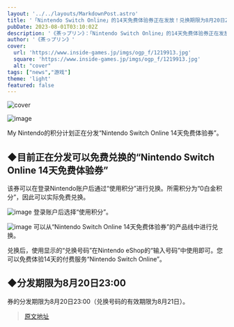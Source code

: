 ```yaml
---
layout: '../../layouts/MarkdownPost.astro'
title: '「Nintendo Switch Online」的14天免费体验券正在发放！兑换期限为8月20日23时'
pubDate: 2023-08-01T03:10:02Z
description: '《茶っプリン》：「Nintendo Switch Online」的14天免费体验券正在发放！兑换期限为8月20日23时'
author: '《茶っプリン》'
cover:
  url: 'https://www.inside-games.jp/imgs/ogp_f/1219913.jpg'
  square: 'https://www.inside-games.jp/imgs/ogp_f/1219913.jpg'
  alt: "cover"
tags: ["news","游戏"]
theme: 'light'
featured: false
---
```


![cover](https://www.inside-games.jp/imgs/ogp_f/1219913.jpg)

![image](https://www.inside-games.jp/imgs/zoom/1219911.jpg)

My Nintendo的积分计划正在分发“Nintendo Switch Online 14天免费体验券”。

## ◆目前正在分发可以免费兑换的“Nintendo Switch Online 14天免费体验券”

该券可以在登录Nintendo账户后通过“使用积分”进行兑换。所需积分为“0白金积分”，因此可以实际免费兑换。

![image](https://www.inside-games.jp/imgs/zoom/1219910.jpg)
登录账户后选择“使用积分”。

![image](https://www.inside-games.jp/imgs/zoom/1219912.jpg)
可以从“Nintendo Switch Online 14天免费体验券”的产品线中进行兑换。

兑换后，使用显示的“兑换号码”在Nintendo eShop的“输入号码”中使用即可。您可以免费体验14天的付费服务“Nintendo Switch Online”。

## ◆分发期限为8月20日23:00

券的分发期限为8月20日23:00（兑换号码的有效期限为8月21日）。

>[原文地址](https://www.inside-games.jp/article/2023/08/01/147554.html)  